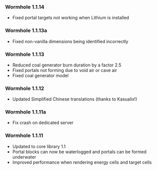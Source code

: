 ### Wormhole 1.1.14
- Fixed portal targets not working when Lithium is installed

### Wormhole 1.1.13a
- Fixed non-vanilla dimensions being identified incorrectly

### Wormhole 1.1.13
- Reduced coal generator burn duration by a factor 2.5
- Fixed portals not forming due to void air or cave air
- Fixed coal generator model

### Wormhole 1.1.12
- Updated Simplified Chinese translations (thanks to Kasualix!)

### Wormhole 1.1.11a
- Fix crash on dedicated server

### Wormhole 1.1.11
- Updated to core library 1.1
- Portal blocks can now be waterlogged and portals can be formed underwater
- Improved performance when rendering energy cells and target cells
